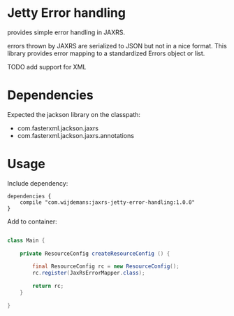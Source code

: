 
# Jetty Error handling

provides simple error handling in JAXRS.

errors thrown by JAXRS are serialized to JSON but not in a nice format.
This library provides error mapping to a standardized Errors object or list.

TODO add support for XML

# Dependencies

Expected the jackson library on the classpath:

 - com.fasterxml.jackson.jaxrs
 - com.fasterxml.jackson.jaxrs.annotations
 
# Usage

Include dependency: 

```
dependencies {
    compile "com.wijdemans:jaxrs-jetty-error-handling:1.0.0"
}
``` 

Add to container:

```java

class Main {
    
    private ResourceConfig createResourceConfig () {
        
        final ResourceConfig rc = new ResourceConfig();
        rc.register(JaxRsErrorMapper.class);
        
        return rc;
    }  
        
}



```
